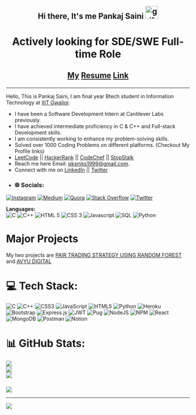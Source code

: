 
## <div align="center"> Hi there, It's me Pankaj Saini <img alt="gif" src="https://media.giphy.com/media/hvRJCLFzcasrR4ia7z/giphy.gif" style="height: 35px"/></div>


<div align="center">
 <h1> Actively looking for SDE/SWE Full-time Role </h1>
</div>

<div align="center">

  <h2>

 [My](https://drive.google.com/drive/folders/1SueyslgahUEcqXCEBcPkqk00ZJ6Rvekx?usp=sharing) [Resume](https://drive.google.com/drive/folders/1SueyslgahUEcqXCEBcPkqk00ZJ6Rvekx?usp=sharing) [Link](https://drive.google.com/drive/folders/1SueyslgahUEcqXCEBcPkqk00ZJ6Rvekx?usp=sharing)

 </h2>

</div>



<hr/>

Hello, This is Pankaj Saini, I am final year Btech student in Information Technology at [IIIT Gwalior](http://www.iiitm.ac.in/index.php/en/).

- I have been a Software Development Intern at Cantilever Labs previously.
-  I have achieved intermediate proficiency in C & C++ and Full-stack Development skills. 
-  I am consistently working to enhance my problem-solving skills.
- Solved over 1000 Coding Problems on different platforms. (Checkout My Profile links)
-    [LeetCode](https://leetcode.com/blacky_bomb_15/)  ||  [HackerRank](https://www.hackerrank.com/blacky_bomb_15?hr_r=1) ||  [CodeChef](https://www.codechef.com/users/blacky_bomb_15)  ||  [StopStalk](https://www.stopstalk.com/user/profile/blacky_bomb_15)
- Reach me here  Email: [pksmks1999@gmail.com](mailto:pksmks1999@gmail.com).
- Connect with me on [LinkedIn](https://www.linkedin.com/in/saini-pankaj/) || [Twitter](https://twitter.com/Engineer_Bear_)
- ### 🌐 Socials:
[![Instagram](https://img.shields.io/badge/Instagram-%23E4405F.svg?logo=Instagram&logoColor=white)](https://instagram.com/_pnkj_15) [![Medium](https://img.shields.io/badge/Medium-12100E?logo=medium&logoColor=white)](https://medium.com/@sainipankaj) [![Quora](https://img.shields.io/badge/Quora-%23B92B27.svg?logo=Quora&logoColor=white)](https://quora.com/profile/Pankaj-Saini-299) [![Stack Overflow](https://img.shields.io/badge/-Stackoverflow-FE7A16?logo=stack-overflow&logoColor=white)](https://stackoverflow.com/users/18286495/pankaj-kumar-saini) [![Twitter](https://img.shields.io/badge/Twitter-%231DA1F2.svg?logo=Twitter&logoColor=white)](https://twitter.com/Engineer_Bear_) 

<!-- - 👯 I’m looking to collaborate on Node.js. -->
<!-- - 🤔 I’m looking for help with AWS. --> 

<!-- **Tools and Softwares:**  
<img title="Git" src="https://img.icons8.com/color/40/000000/git.png"/> <img title="Github" src="https://img.icons8.com/fluency/40/000000/github.png"/>
<img title="Reactjs" src="https://img.icons8.com/color/40/000000/react-native.png"/> 
<img title="Bootstrap 4" src="https://img.icons8.com/color/40/000000/bootstrap.png"/> 
<img title="Material-UI" src="https://img.icons8.com/color/40/000000/material-ui.png"/> 
<img title="Nodejs" src="https://img.icons8.com/color/50/000000/nodejs.png"/> 
<img title="MongoDB database" src="https://img.icons8.com/color/40/000000/mongodb.png"/>  -->
<!-- <img title="Heroku deployment" src="https://img.icons8.com/color/40/000000/heroku.png"/> -->
<!-- <img title="Gitlab" src="https://img.icons8.com/color/40/000000/gitlab.png"/>  -->


**Languages:**  
<img title="C" src="https://img.icons8.com/color/40/000000/c-programming.png"/> <img title="C++" src="https://img.icons8.com/color/40/000000/c-plus-plus-logo.png"/>
<img title="HTML 5" src="https://img.icons8.com/color/40/000000/html-5--v1.png"/> 
<img title="CSS 3" src="https://img.icons8.com/color/40/000000/css3.png"/>
<img title="Javascript" src="https://img.icons8.com/color/40/000000/javascript.png"/> 
<img title="SQL" src="https://img.icons8.com/color/40/000000/sql.png"/> 
<img title="Python" src="https://img.icons8.com/fluency/40/000000/python.png"/> 

<!-- [![Pankaj's GitHub stats](https://github-readme-stats.vercel.app/api?username=sainipankaj15&show_icons=true&theme=radical)](https://github.com/sainipankaj15/github-readme-stats)
![Top Langs](https://github-readme-stats.vercel.app/api/top-langs/?username=sainipankaj15&hide=css,html&theme=tokyonight)
![](https://komarev.com/ghpvc/?username=sainipankaj15&color=dc143c) -->




<!-- 
# 💫 About Me:
🔭 I'm <br>👯 I’m looking to collaborate on<br>🤝 I’m looking for help with<br>🌱 I’m currently learning<br>💬 Ask me about<br>⚡ Fun fact -->

# Major Projects
My two projects are [PAIR TRADING STRATEGY USING RANDOM FOREST](https://github.com/sainipankaj15/PAIR-TRADING-STRATEGY-USING-RANDOM-FOREST) and [AVYU DIGITAL](https://github.com/sainipankaj15/AVYU-DIGITAL_Version_2)
# 💻 Tech Stack:
![C](https://img.shields.io/badge/c-%2300599C.svg?style=for-the-badge&logo=c&logoColor=white) ![C++](https://img.shields.io/badge/c++-%2300599C.svg?style=for-the-badge&logo=c%2B%2B&logoColor=white) ![CSS3](https://img.shields.io/badge/css3-%231572B6.svg?style=for-the-badge&logo=css3&logoColor=white) ![JavaScript](https://img.shields.io/badge/javascript-%23323330.svg?style=for-the-badge&logo=javascript&logoColor=%23F7DF1E) ![HTML5](https://img.shields.io/badge/html5-%23E34F26.svg?style=for-the-badge&logo=html5&logoColor=white) ![Python](https://img.shields.io/badge/python-3670A0?style=for-the-badge&logo=python&logoColor=ffdd54) ![Heroku](https://img.shields.io/badge/heroku-%23430098.svg?style=for-the-badge&logo=heroku&logoColor=white) ![Bootstrap](https://img.shields.io/badge/bootstrap-%23563D7C.svg?style=for-the-badge&logo=bootstrap&logoColor=white) ![Express.js](https://img.shields.io/badge/express.js-%23404d59.svg?style=for-the-badge&logo=express&logoColor=%2361DAFB) ![JWT](https://img.shields.io/badge/JWT-black?style=for-the-badge&logo=JSON%20web%20tokens) ![Pug](https://img.shields.io/badge/Pug-FFF?style=for-the-badge&logo=pug&logoColor=A86454) ![NodeJS](https://img.shields.io/badge/node.js-6DA55F?style=for-the-badge&logo=node.js&logoColor=white) ![NPM](https://img.shields.io/badge/NPM-%23000000.svg?style=for-the-badge&logo=npm&logoColor=white) ![React](https://img.shields.io/badge/react-%2320232a.svg?style=for-the-badge&logo=react&logoColor=%2361DAFB) ![MongoDB](https://img.shields.io/badge/MongoDB-%234ea94b.svg?style=for-the-badge&logo=mongodb&logoColor=white) ![Postman](https://img.shields.io/badge/Postman-FF6C37?style=for-the-badge&logo=postman&logoColor=white) ![Notion](https://img.shields.io/badge/Notion-%23000000.svg?style=for-the-badge&logo=notion&logoColor=white)
# 📊 GitHub Stats:
![](https://github-readme-stats.vercel.app/api?username=sainipankaj15&theme=dark&hide_border=false&include_all_commits=true&count_private=true)<br/>
![](https://github-readme-streak-stats.herokuapp.com/?user=sainipankaj15&theme=dark&hide_border=false)<br/>
![](https://github-readme-stats.vercel.app/api/top-langs/?username=sainipankaj15&theme=dark&hide_border=false&include_all_commits=true&count_private=true&layout=compact)

<!-- ## 🏆 GitHub Trophies
![](https://github-profile-trophy.vercel.app/?username=sainipankaj15&theme=onedark&no-frame=false&no-bg=false&margin-w=4) -->

### 
![](https://quotes-github-readme.vercel.app/api?type=horizontal&theme=dark)

---
[![](https://visitcount.itsvg.in/api?id=sainipankaj15&icon=5&color=0)](https://visitcount.itsvg.in)
